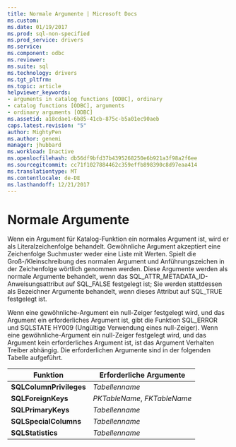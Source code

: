 ```yaml
---
title: Normale Argumente | Microsoft Docs
ms.custom: 
ms.date: 01/19/2017
ms.prod: sql-non-specified
ms.prod_service: drivers
ms.service: 
ms.component: odbc
ms.reviewer: 
ms.suite: sql
ms.technology: drivers
ms.tgt_pltfrm: 
ms.topic: article
helpviewer_keywords:
- arguments in catalog functions [ODBC], ordinary
- catalog functions [ODBC], arguments
- ordinary arguments [ODBC]
ms.assetid: a18cdae1-6b85-41cb-875c-b5a01ec90aeb
caps.latest.revision: "5"
author: MightyPen
ms.author: genemi
manager: jhubbard
ms.workload: Inactive
ms.openlocfilehash: db56df9bfd37b4395268250e6b921a3f98a2f6ee
ms.sourcegitcommit: cc71f1027884462c359effb898390c8d97eaa414
ms.translationtype: MT
ms.contentlocale: de-DE
ms.lasthandoff: 12/21/2017
---
```

# <a name="ordinary-arguments"></a>Normale Argumente
Wenn ein Argument für Katalog-Funktion ein normales Argument ist, wird er als Literalzeichenfolge behandelt. Gewöhnliche Argument akzeptiert eine Zeichenfolge Suchmuster weder eine Liste mit Werten. Spielt die Groß-/Kleinschreibung des normalen Argument und Anführungszeichen in der Zeichenfolge wörtlich genommen werden. Diese Argumente werden als normale Argumente behandelt, wenn das SQL_ATTR_METADATA_ID-Anweisungsattribut auf SQL_FALSE festgelegt ist; Sie werden stattdessen als Bezeichner Argumente behandelt, wenn dieses Attribut auf SQL_TRUE festgelegt ist.  
  
 Wenn eine gewöhnliche-Argument ein null-Zeiger festgelegt wird, und das Argument ein erforderliches Argument ist, gibt die Funktion SQL_ERROR und SQLSTATE HY009 (Ungültige Verwendung eines null-Zeiger). Wenn eine gewöhnliche-Argument ein null-Zeiger festgelegt wird, und das Argument kein erforderliches Argument ist, ist das Argument Verhalten Treiber abhängig. Die erforderlichen Argumente sind in der folgenden Tabelle aufgeführt.  
  
|Funktion|Erforderliche Argumente|  
|--------------|------------------------|  
|**SQLColumnPrivileges**|*Tabellenname*|  
|**SQLForeignKeys**|*PKTableName*, *FKTableName*|  
|**SQLPrimaryKeys**|*Tabellenname*|  
|**SQLSpecialColumns**|*Tabellenname*|  
|**SQLStatistics**|*Tabellenname*|
